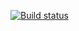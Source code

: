[![Build status](https://ci.appveyor.com/api/projects/status/3c6tlrgt31bt0n61?svg=true)](https://ci.appveyor.com/project/MarinaOsmanova/ahj-code-events)
